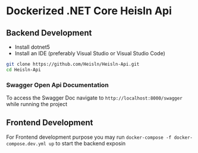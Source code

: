 # Dockerized .NET Core Heisln Api

## Backend Development

* Install dotnet5 
* Install an IDE (preferably Visual Studio or Visual Studio Code)

```sh
git clone https://github.com/Heisln/Heisln-Api.git
cd Heisln-Api
```

### Swagger Open Api Documentation

To access the Swagger Doc navigate to `http://localhost:8000/swagger` while running the project

## Frontend Development

For Frontend development purpose you may run `docker-compose -f docker-compose.dev.yml up` to start the backend exposin